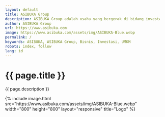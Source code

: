 ```yaml
---
layout: default
title: ASIBUKA Group
description: ASIBUKA Group adalah usaha yang bergerak di bidang investasi di bidang UMKM baik offline maupun online, berbasis teknologi ataupun konvensional.
author: ASIBUKA Group
url: https://www.asibuka.com
image: https://www.asibuka.com/assets/img/ASIBUKA-Blue.webp
permalink: /
keywords: ASIBUKA, ASIBUKA Group, Bisnis, Investasi, UMKM
robots: index, follow
lang: id
---
```

<h1 class='main-heading'>{{ page.title }}</h1>
<p>{{ page.description }}</p>
{% include image.html src="https://www.asibuka.com/assets/img/ASIBUKA-Blue.webp" width="800" height="800" layout="responsive" title="Logo" %}